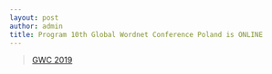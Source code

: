 ```yaml
---
layout: post
author: admin
title: Program 10th Global Wordnet Conference Poland is ONLINE
---
```


> [GWC 2019](https://gwc2019.clarin-pl.eu/)

